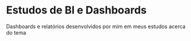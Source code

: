 # Estudos de BI e Dashboards
 Dashboards e relatórios desenvolvidos por mim em meus estudos acerca do tema
